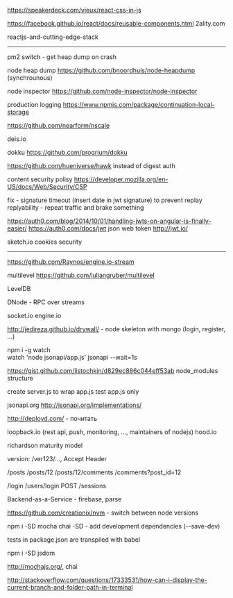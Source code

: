 https://speakerdeck.com/vjeux/react-css-in-js

https://facebook.github.io/react/docs/reusable-components.html
2ality.com

reactjs-and-cutting-edge-stack

-----

pm2 switch - get heap dump on crash

node heap dump https://github.com/bnoordhuis/node-heapdump (synchrounous)

node inspector https://github.com/node-inspector/node-inspector

production logging https://www.npmjs.com/package/continuation-local-storage

https://github.com/nearform/nscale

deis.io

dokku https://github.com/progrium/dokku

https://github.com/hueniverse/hawk instead of digest auth

content security polisy https://developer.mozilla.org/en-US/docs/Web/Security/CSP

fix - signature timeout (insert date in jwt signature) to prevent replay
replyability - repeat traffic and brake something

https://auth0.com/blog/2014/10/01/handling-jwts-on-angular-is-finally-easier/
https://auth0.com/docs/jwt
json web token http://jwt.io/

sketch.io
cookies security

---
https://github.com/Raynos/engine.io-stream

multilevel https://github.com/juliangruber/multilevel

LevelDB

DNode - RPC over streams

socket.io engine.io

http://jedireza.github.io/drywall/ - node skeleton with mongo (login, register, ...)

npm i -g watch  
watch 'node jsonapi/app.js' jsonapi --wait=1s


https://gist.github.com/listochkin/d829ec886c044eff53ab node_modules structure

create server.js to wrap app.js
test app.js only


jsonapi.org
http://jsonapi.org/implementations/

http://deployd.com/ - почитать

loopback.io (rest api, push, monitoring, ..., maintainers of nodejs)
hood.io


richardson maturity model


version: /ver123/...,  Accept Header

/posts
/posts/12
/posts/12/comments
/comments?post_id=12

/login
/users/login
POST /sessions



Backend-as-a-Service - firebase, parse

https://github.com/creationix/nvm - switch between node versions


npm i -SD mocha chai
-SD - add development dependencies (--save-dev)

tests in package.json are transpiled with babel

npm i -SD jsdom

http://mochajs.org/, chai


http://stackoverflow.com/questions/17333531/how-can-i-display-the-current-branch-and-folder-path-in-terminal
